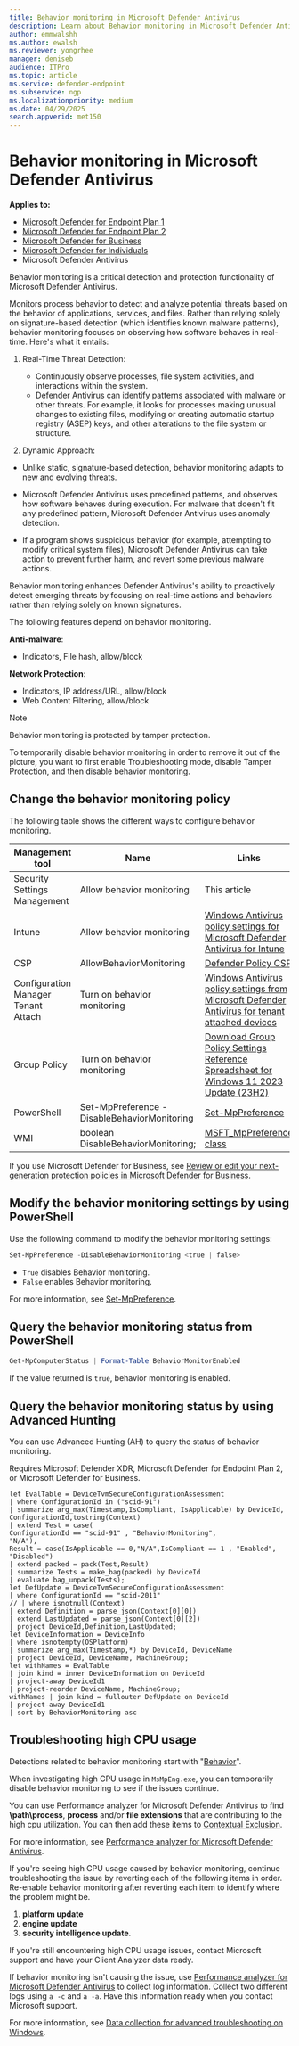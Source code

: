 ```yaml
---
title: Behavior monitoring in Microsoft Defender Antivirus
description: Learn about Behavior monitoring in Microsoft Defender Antivirus and Defender for Endpoint.
author: emmwalshh
ms.author: ewalsh
ms.reviewer: yongrhee
manager: deniseb
audience: ITPro
ms.topic: article
ms.service: defender-endpoint
ms.subservice: ngp
ms.localizationpriority: medium
ms.date: 04/29/2025
search.appverid: met150
---
```


# Behavior monitoring in Microsoft Defender Antivirus

**Applies to:**

- [Microsoft Defender for Endpoint Plan 1](microsoft-defender-endpoint.md)
- [Microsoft Defender for Endpoint Plan 2](microsoft-defender-endpoint.md)
- [Microsoft Defender for Business](https://www.microsoft.com/security/business/endpoint-security/microsoft-defender-business)
- [Microsoft Defender for Individuals](https://www.microsoft.com/microsoft-365/microsoft-defender-for-individuals?msockid=0f1c3b9963366db31ba02e78621b6c1e#Overview)
- Microsoft Defender Antivirus

Behavior monitoring is a critical detection and protection functionality of Microsoft Defender Antivirus.

Monitors process behavior to detect and analyze potential threats based on the behavior of applications, services, and files. Rather than relying solely on signature-based detection (which identifies known malware patterns), behavior monitoring focuses on observing how software behaves in real-time. Here's what it entails:

1. Real-Time Threat Detection:
   - Continuously observe processes, file system activities, and interactions within the system.
   - Defender Antivirus can identify patterns associated with malware or other threats. For example, it looks for processes making unusual changes to existing files, modifying or creating automatic startup registry (ASEP) keys, and other alterations to the file system or structure.

2. Dynamic Approach:

- Unlike static, signature-based detection, behavior monitoring adapts to new and evolving threats.

- Microsoft Defender Antivirus uses predefined patterns, and observes how software behaves during execution.  For malware that doesn't fit any predefined pattern, Microsoft Defender Antivirus uses anomaly detection.

- If a program shows suspicious behavior (for example, attempting to modify critical system files), Microsoft Defender Antivirus can take action to prevent further harm, and revert some previous malware actions.

Behavior monitoring enhances Defender Antivirus's ability to proactively detect emerging threats by focusing on real-time actions and behaviors rather than relying solely on known signatures.

The following features depend on behavior monitoring.

**Anti-malware**:

- Indicators, File hash, allow/block

**Network Protection**:

- Indicators, IP address/URL, allow/block
- Web Content Filtering, allow/block

> [!NOTE]
> Behavior monitoring is protected by tamper protection.

To temporarily disable behavior monitoring in order to remove it out of the picture, you want to first enable Troubleshooting mode, disable Tamper Protection, and then disable behavior monitoring.

## Change the behavior monitoring policy

The following table shows the different ways to configure behavior monitoring.

| Management tool | Name | Links |
|---|---|---|
| Security Settings Management | Allow behavior monitoring | This article |
| Intune |  Allow behavior monitoring | [Windows Antivirus policy settings for Microsoft Defender Antivirus for Intune](/mem/intune/protect/antivirus-microsoft-defender-settings-windows#real-time-protection) |
| CSP | AllowBehaviorMonitoring | [Defender Policy CSP](/mem/intune/protect/antivirus-microsoft-defender-settings-windows#real-time-protection)   |
| Configuration Manager Tenant Attach | Turn on behavior monitoring | [Windows Antivirus policy settings from Microsoft Defender Antivirus for tenant attached devices](/mem/intune/protect/antivirus-microsoft-defender-settings-windows-tenant-attach#real-time-protection) |
| Group Policy | Turn on behavior monitoring | [Download Group Policy Settings Reference Spreadsheet for Windows 11 2023 Update (23H2)](https://www.microsoft.com/download/details.aspx?id=105668)   |
| PowerShell | Set-MpPreference -DisableBehaviorMonitoring | [Set-MpPreference](/powershell/module/defender/set-mppreference#-disablebehaviormonitoring) |
| WMI | boolean  DisableBehaviorMonitoring;  | [MSFT\_MpPreference class](/previous-versions/windows/desktop/defender/msft-mppreference) |

If you use Microsoft Defender for Business, see [Review or edit your next-generation protection policies in Microsoft Defender for Business](/defender-business/mdb-next-generation-protection).

## Modify the behavior monitoring settings by using PowerShell

Use the following command to modify the behavior monitoring settings:

```powershell
Set-MpPreference -DisableBehaviorMonitoring <true | false>
```

- `True` disables Behavior monitoring.
- `False` enables Behavior monitoring.

For more information, see [Set-MpPreference](/powershell/module/defender/set-mppreference#-disablebehaviormonitoring).

## Query the behavior monitoring status from PowerShell

```powershell
Get-MpComputerStatus | Format-Table BehaviorMonitorEnabled
```

If the value returned is `true`, behavior monitoring is enabled.

## Query the behavior monitoring status by using Advanced Hunting

You can use Advanced Hunting (AH) to query the status of behavior monitoring.

Requires Microsoft Defender XDR, Microsoft Defender for Endpoint Plan 2, or Microsoft Defender for Business.

```kusto
let EvalTable = DeviceTvmSecureConfigurationAssessment
| where ConfigurationId in ("scid-91")
| summarize arg_max(Timestamp,IsCompliant, IsApplicable) by DeviceId, ConfigurationId,tostring(Context)
| extend Test = case(
ConfigurationId == "scid-91" , "BehaviorMonitoring",
"N/A"),
Result = case(IsApplicable == 0,"N/A",IsCompliant == 1 , "Enabled", "Disabled")
| extend packed = pack(Test,Result)
| summarize Tests = make_bag(packed) by DeviceId
| evaluate bag_unpack(Tests);
let DefUpdate = DeviceTvmSecureConfigurationAssessment
| where ConfigurationId == "scid-2011"
// | where isnotnull(Context)
| extend Definition = parse_json(Context[0][0])
| extend LastUpdated = parse_json(Context[0][2])
| project DeviceId,Definition,LastUpdated;
let DeviceInformation = DeviceInfo
| where isnotempty(OSPlatform)
| summarize arg_max(Timestamp,*) by DeviceId, DeviceName
| project DeviceId, DeviceName, MachineGroup;
let withNames = EvalTable
| join kind = inner DeviceInformation on DeviceId
| project-away DeviceId1
| project-reorder DeviceName, MachineGroup;
withNames | join kind = fullouter DefUpdate on DeviceId
| project-away DeviceId1
| sort by BehaviorMonitoring asc
```

## Troubleshooting high CPU usage

Detections related to behavior monitoring start with "[Behavior](/unified-secops-platform/malware-naming#type)".

When investigating high CPU usage in `MsMpEng.exe`, you can temporarily disable behavior monitoring to see if the issues continue.

You can use Performance analyzer for Microsoft Defender Antivirus to find **\path\process**, **process** and/or **file extensions** that are contributing to the high cpu utilization. You can then add these items to [Contextual Exclusion](configure-contextual-file-folder-exclusions-microsoft-defender-antivirus.md).

For more information, see [Performance analyzer for Microsoft Defender Antivirus](tune-performance-defender-antivirus.md).

If you're seeing high CPU usage caused by behavior monitoring, continue troubleshooting the issue by reverting each of the following items in order. Re-enable behavior monitoring after reverting each item to identify where the problem might be.

1. **platform update**
2. **engine update**
3. **security intelligence update**.

If you're still encountering high CPU usage issues, contact Microsoft support and have your Client Analyzer data ready.

If behavior monitoring isn't causing the issue, use [Performance analyzer for Microsoft Defender Antivirus](tune-performance-defender-antivirus.md) to collect log information. Collect two different logs using `a -c` and `a -a`. Have this information ready when you contact Microsoft support.

For more information, see [Data collection for advanced troubleshooting on Windows](data-collection-analyzer.md).
